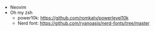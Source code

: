 - Neovim
- Oh my zsh
  - power10k: https://github.com/romkatv/powerlevel10k
  - Nerd font: https://github.com/ryanoasis/nerd-fonts/tree/master

